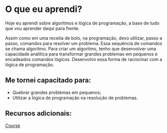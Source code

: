 # O que eu aprendi?

Hoje eu aprendi sobre algoritmos e lógica de programação, a base de tudo que vou aprender daqui para frente.

Assim como em uma receita de bolo, na programação, devo utilizar, passo a passo, comandos para resolver um problema. Essa sequência de comandos se chama algoritmo. Para criar um algoritmo, tenho que desenvolver uma capacidade analítica para transformar grandes problemas em pequenos e encadeados comandos lógicos. Desenvolvo essa forma de raciocinar com a lógica de programação.


## Me tornei capacitado para:

- Quebrar grandes problemas em pequenos;
- Utilizar a lógica de programação na resolução de problemas.

## Recursos adicionais:

[Course](https://app.betrybe.com/course/fundamentals/introducao-a-javascript-e-logica-de-programacao/javascript-logica-de-programacao-e-algoritmos/9375e284-6f4e-4f77-a9e0-02a73342efde/recursos-adicionais-opcional/4f98a153-8a66-4e9f-ab99-d5733e3f1a55?use_case=side_bar)
